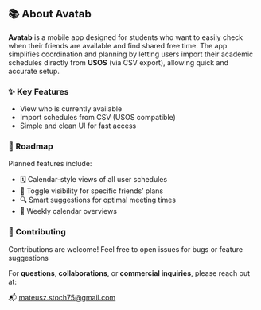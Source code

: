 ﻿## 📚 About Avatab

**Avatab** is a mobile app designed for students who want to easily check when their friends are available and find shared free time. The app simplifies coordination and planning by letting users import their academic schedules directly from **USOS** (via CSV export), allowing quick and accurate setup.

### ✨ Key Features

* View who is currently available
* Import schedules from CSV (USOS compatible)
* Simple and clean UI for fast access

### 🚣️ Roadmap

Planned features include:

* 🗓️ Calendar-style views of all user schedules
* 👥 Toggle visibility for specific friends’ plans
* 🔍 Smart suggestions for optimal meeting times
* 📆 Weekly calendar overviews

### 🤝 Contributing

Contributions are welcome! Feel free to open issues for bugs or feature suggestions


For **questions**, **collaborations**, or **commercial inquiries**, please reach out at:

📬 [mateusz.stoch75@gmail.com](mailto:mateusz.stoch75@gmail.com)
